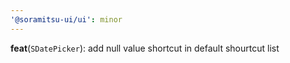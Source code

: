 ```yaml
---
'@soramitsu-ui/ui': minor
---
```


**feat**(`SDatePicker`): add null value shortcut in default shourtcut list
